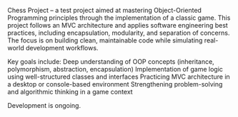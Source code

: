 Chess Project – a test project aimed at mastering Object-Oriented Programming principles through the implementation of a classic game.
This project follows an MVC architecture and applies software engineering best practices, including encapsulation, modularity, and separation of concerns. The focus is on building clean, maintainable code while simulating real-world development workflows.

Key goals include:
  Deep understanding of OOP concepts (inheritance, polymorphism, abstraction, encapsulation)
  Implementation of game logic using well-structured classes and interfaces
  Practicing MVC architecture in a desktop or console-based environment
  Strengthening problem-solving and algorithmic thinking in a game context

Development is ongoing.
